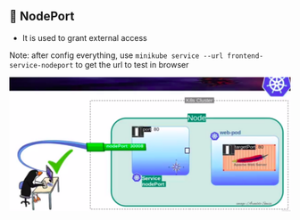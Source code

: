 ## 🔗 NodePort

- It is used to grant external access


Note: after config everything, use  `minikube service --url frontend-service-nodeport` to get the url to test in browser

![img.png](img.png)

